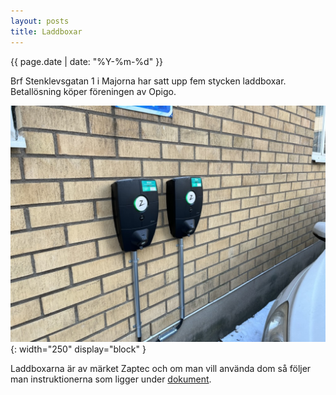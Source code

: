 ```yaml
---
layout: posts
title: Laddboxar
---
```

{{ page.date | date: "%Y-%m-%d" }}

Brf Stenklevsgatan 1 i Majorna har satt upp fem stycken laddboxar. Betallösning köper föreningen av Opigo.

![Laddboxar](/assets/images/laddboxar.jpeg){: width="250" display="block" }

Laddboxarna är av märket Zaptec och om man vill använda dom så följer man instruktionerna som ligger under [dokument](/documents/).
